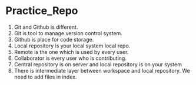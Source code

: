 # Practice_Repo
1. Git and Github is different.
2. Git is tool to manage version control system.
3. Github is place for code storage.
4. Local repository is your local system local repo.
5. Remote is the one which is used by every user.
6. Collaborator is every user who is contributing.
7. Central repository is on server and local repository is on your system
8. There is intermediate layer between workspace and local repository.
	We need to add files in index.
